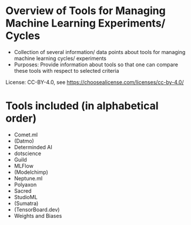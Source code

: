 # Overview of Tools for Managing Machine Learning Experiments/ Cycles
- Collection of several information/ data points about tools for managing machine learning cycles/ experiments
- Purposes: Provide information about tools so that one can compare these tools with respect to selected criteria

License: CC-BY-4.0, see https://choosealicense.com/licenses/cc-by-4.0/

# Tools included (in alphabetical order)
- Comet.ml
- (Datmo)
- Determinded AI
- dotscience
- Guild
- MLFlow
- (Modelchimp)
- Neptune.ml
- Polyaxon
- Sacred
- StudioML
- (Sumatra)
- (TensorBoard.dev)
- Weights and Biases
